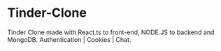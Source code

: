 # Tinder-Clone
Tinder Clone made with React.ts to front-end, NODE.JS to backend and MongoDB. Authentication | Cookies | Chat.

